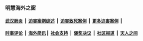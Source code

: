 
### 明慧海外之窗

####  [武汉肺炎](indexes/365.md?t=04051700) &nbsp;|&nbsp;  [迫害案例综述](indexes/328.md?t=04051700) &nbsp;|&nbsp; [迫害致死案例](indexes/277.md?t=04051700)  &nbsp;|&nbsp; [更多迫害案例](indexes/81.md?t=04051700)  &nbsp;|&nbsp; 
####  [时事评论](indexes/19.md?t=04051700) &nbsp;|&nbsp; [海外简讯](indexes/245.md?t=04051700)&nbsp;|&nbsp;  [社会支持](indexes/140.md?t=04051700) &nbsp;|&nbsp; [褒奖决议](indexes/282.md?t=04051700) &nbsp;|&nbsp; [社区报道](indexes/91.md?t=04051700)  &nbsp;|&nbsp; [天人之间](indexes/78.md?t=04051700) 

